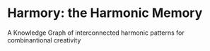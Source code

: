# Harmory: the Harmonic Memory
A Knowledge Graph of interconnected harmonic patterns for combinantional creativity
